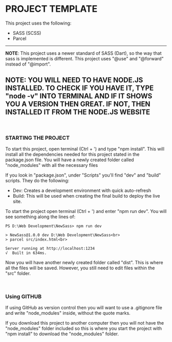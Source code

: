 # **PROJECT TEMPLATE**
This project uses the following: 
 - SASS (SCSS)
 - Parcel


---------------------------------------------------------------------------------
**NOTE**: This project uses a newer standard of SASS (Dart), so the way that sass is implemented is different. This project uses "@use" and "@forward" instead of "@import".

**NOTE**: YOU WILL NEED TO HAVE NODE.JS INSTALLED. TO CHECK IF YOU HAVE IT, TYPE "node -v" INTO TERMINAL AND IF IT SHOWS YOU A VERSION THEN GREAT. IF NOT, THEN INSTALLED IT FROM THE NODE.JS WEBSITE
---------------------------------------------------------------------------------
<br>

### **STARTING THE PROJECT**

To start this project, open terminal (Ctrl + ') and type "npm install". This will install all the dependencies needed for this project stated in the package.json file. You will have a newly created folder called "node_modules" with all the necessary files

If you look in "package.json", under "Scripts" you'll find "dev" and "build" scripts. They do the following:
 - Dev: Creates a development environment with quick auto-refresh
 - Build: This will be used when creating the final build to deploy the live site.

To start the project open terminal (Ctrl + ') and enter "npm run dev".  You will see something along the lines of: 

```
PS D:\Web Development\NewSass> npm run dev

> NewSass@1.0.0 dev D:\Web Development\NewSass<br>
> parcel src/index.html<br>

Server running at http://localhost:1234 
√  Built in 634ms.
```

Now you will have another newly created folder called "dist". This is where all the files will be saved. However, you still need to edit files within the "src" folder.

<br>

### **Using GITHUB** 
If using GitHub as version control then you will want to use a .gitignore file and write "node_modules" inside, without the quote marks. 

If you download this project to another computer then you will not have the "node_modules" folder included so this is where you start the project with "npm install" to download the "node_modules" folder.
